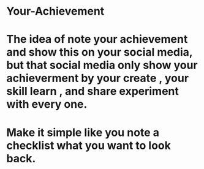 # Your-Achievement
# The idea of note your achievement and show this on your social media, but that social media only show your achieverment by your create , your skill learn , and share experiment with every one.

# Make it simple like you note a checklist what you want to look back.
